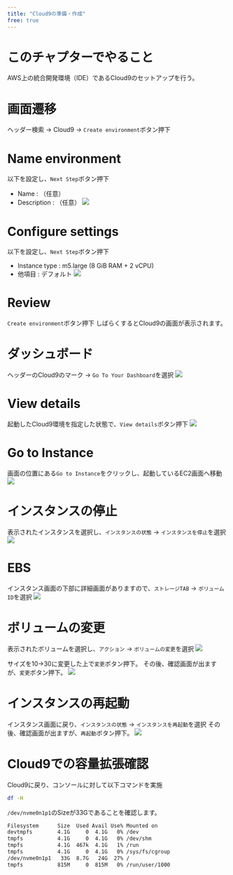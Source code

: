 ```yaml
---
title: "Cloud9の準備・作成"
free: true
---
```

# このチャプターでやること
AWS上の統合開発環境（IDE）であるCloud9のセットアップを行う。

# 画面遷移
ヘッダー検索 -> Cloud9 -> `Create environment`ボタン押下

# Name environment
以下を設定し、`Next Step`ボタン押下
- Name : （任意）
- Description : （任意）
![](https://storage.googleapis.com/zenn-user-upload/61fbf11d97db-20220226.png)

# Configure settings
以下を設定し、`Next Step`ボタン押下
- Instance type : m5.large (8 GiB RAM + 2 vCPU)
- 他項目 : デフォルト
![](https://storage.googleapis.com/zenn-user-upload/306389dc69cd-20220226.png)

# Review
`Create environment`ボタン押下
しばらくするとCloud9の画面が表示されます。

# ダッシュボード
ヘッダーのCloud9のマーク -> `Go To Your Dashboard`を選択
![](https://storage.googleapis.com/zenn-user-upload/ef3ccbc24167-20220226.png)

# View details
起動したCloud9環境を指定した状態で、`View details`ボタン押下
![](https://storage.googleapis.com/zenn-user-upload/a3962ebfdd5e-20220226.png)

# Go to Instance
画面の位置にある`Go to Instance`をクリックし、起動しているEC2画面へ移動
![](https://storage.googleapis.com/zenn-user-upload/6f63cc51e8be-20220226.png)

# インスタンスの停止
表示されたインスタンスを選択し、`インスタンスの状態` -> `インスタンスを停止`を選択
![](https://storage.googleapis.com/zenn-user-upload/3f072601fb82-20220226.png)

# EBS
インスタンス画面の下部に詳細画面がありますので、`ストレージTAB` -> `ボリュームID`を選択
![](https://storage.googleapis.com/zenn-user-upload/30383010a508-20220226.png)

# ボリュームの変更
表示されたボリュームを選択し、`アクション` -> `ボリュームの変更`を選択
![](https://storage.googleapis.com/zenn-user-upload/31b424dc5165-20220226.png)

サイズを10->30に変更した上で`変更`ボタン押下。
その後、確認画面が出ますが、`変更`ボタン押下。
![](https://storage.googleapis.com/zenn-user-upload/4375275c1a8e-20220226.png)

# インスタンスの再起動
インスタンス画面に戻り、`インスタンスの状態` -> `インスタンスを再起動`を選択
その後、確認画面が出ますが、`再起動`ボタン押下。
![](https://storage.googleapis.com/zenn-user-upload/125470501e70-20220226.png)


# Cloud9での容量拡張確認
Cloud9に戻り、コンソールに対して以下コマンドを実施
``` sh
df -H
```

`/dev/nvme0n1p1`のSizeが33Gであることを確認します。
``` sh
Filesystem      Size  Used Avail Use% Mounted on
devtmpfs        4.1G     0  4.1G   0% /dev
tmpfs           4.1G     0  4.1G   0% /dev/shm
tmpfs           4.1G  467k  4.1G   1% /run
tmpfs           4.1G     0  4.1G   0% /sys/fs/cgroup
/dev/nvme0n1p1   33G  8.7G   24G  27% /
tmpfs           815M     0  815M   0% /run/user/1000
```